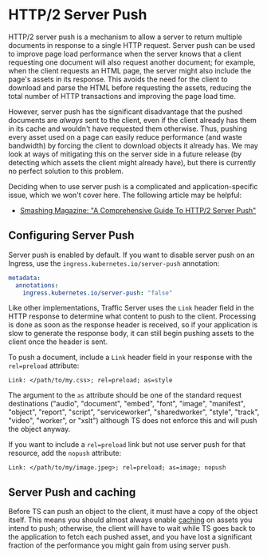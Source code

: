 # HTTP/2 Server Push

HTTP/2 server push is a mechanism to allow a server to return multiple documents
in response to a single HTTP request.  Server push can be used to improve page
load performance when the server knows that a client requesting one document
will also request another document; for example, when the client requests an HTML
page, the server might also include the page's assets in its response.  This
avoids the need for the client to download and parse the HTML before requesting
the assets, reducing the total number of HTTP transactions and improving the
page load time.

However, server push has the significant disadvantage that the pushed documents
are _always_ sent to the client, even if the client already has them in its
cache and wouldn't have requested them otherwise.  Thus, pushing every asset
used on a page can easily reduce performance (and waste bandwidth) by forcing
the client to download objects it already has.  We may look at ways of mitigating
this on the server side in a future release (by detecting which assets the client
might already have), but there is currently no perfect solution to this problem.

Deciding when to use server push is a complicated and application-specific issue,
which we won't cover here.  The following article may be helpful:

* [Smashing Magazine: "A Comprehensive Guide To HTTP/2 Server Push"](https://www.smashingmagazine.com/2017/04/guide-http2-server-push/)

## Configuring Server Push

Server push is enabled by default.  If you want to disable server push on an
Ingress, use the `ingress.kubernetes.io/server-push` annotation:

```yaml
metadata:
  annotations:
    ingress.kubernetes.io/server-push: "false"
```

Like other implementations, Traffic Server uses the `Link` header field in the
HTTP response to determine what content to push to the client.  Processing is
done as soon as the response header is received, so if your application is slow
to generate the response body, it can still begin pushing assets to the client
once the header is sent.

To push a document, include a `Link` header field in your response with the
`rel=preload` attribute:

```http
Link: </path/to/my.css>; rel=preload; as=style
```

The argument to the `as` attribute should be one of the standard request
destinations ("audio", "document", "embed", "font", "image", "manifest", "object",
"report", "script", "serviceworker", "sharedworker", "style", "track", "video",
"worker", or "xslt") although TS does not enforce this and will push the object
anyway.

If you want to include a `rel=preload` link but not use server push for that
resource, add the `nopush` attribute:

```http
Link: </path/to/my/image.jpeg>; rel=preload; as=image; nopush
```

## Server Push and caching

Before TS can push an object to the client, it must have a copy of the object
itself.  This means you should almost always enable [caching](caching.md) on
assets you intend to push; otherwise, the client will have to wait while TS
goes back to the application to fetch each pushed asset, and you have lost a
significant fraction of the performance you might gain from using server push.
